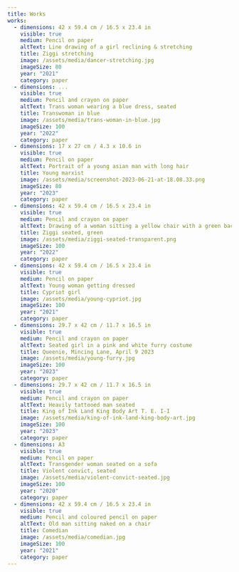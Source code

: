 ```yaml
---
title: Works
works:
  - dimensions: 42 x 59.4 cm / 16.5 x 23.4 in
    visible: true
    medium: Pencil on paper
    altText: Line drawing of a girl reclining & stretching
    title: Ziggi stretching
    image: /assets/media/dancer-stretching.jpg
    imageSize: 80
    year: "2021"
    category: paper
  - dimensions: ...
    visible: true
    medium: Pencil and crayon on paper
    altText: Trans woman wearing a blue dress, seated
    title: Transwoman in blue
    image: /assets/media/trans-woman-in-blue.jpg
    imageSize: 100
    year: "2022"
    category: paper
  - dimensions: 17 x 27 cm / 4.3 x 10.6 in
    visible: true
    medium: Pencil on paper
    altText: Portrait of a young asian man with long hair
    title: Young marxist
    image: /assets/media/screenshot-2023-06-21-at-18.08.33.png
    imageSize: 80
    year: "2023"
    category: paper
  - dimensions: 42 x 59.4 cm / 16.5 x 23.4 in
    visible: true
    medium: Pencil and crayon on paper
    altText: Drawing of a woman sitting a yellow chair with a green background
    title: Ziggi seated, green
    image: /assets/media/ziggi-seated-transparent.png
    imageSize: 100
    year: "2022"
    category: paper
  - dimensions: 42 x 59.4 cm / 16.5 x 23.4 in
    visible: true
    medium: Pencil on paper
    altText: Young woman getting dressed
    title: Cypriot girl
    image: /assets/media/young-cypriot.jpg
    imageSize: 100
    year: "2021"
    category: paper
  - dimensions: 29.7 x 42 cm / 11.7 x 16.5 in
    visible: true
    medium: Pencil and crayon on paper
    altText: Seated girl in a pink and white furry costume
    title: Queenie, Mincing Lane, April 9 2023
    image: /assets/media/young-furry.jpg
    imageSize: 100
    year: "2023"
    category: paper
  - dimensions: 29.7 x 42 cm / 11.7 x 16.5 in
    visible: true
    medium: Pencil and crayon on paper
    altText: Heavily tattooed man seated
    title: King of Ink Land King Body Art T. E. I-I
    image: /assets/media/king-of-ink-land-king-body-art.jpg
    imageSize: 100
    year: "2023"
    category: paper
  - dimensions: A3
    visible: true
    medium: Pencil on paper
    altText: Transgender woman seated on a sofa
    title: Violent convict, seated
    image: /assets/media/violent-convict-seated.jpg
    imageSize: 100
    year: "2020"
    category: paper
  - dimensions: 42 x 59.4 cm / 16.5 x 23.4 in
    visible: true
    medium: Pencil and coloured pencil on paper
    altText: Old man sitting naked on a chair
    title: Comedian
    image: /assets/media/comedian.jpg
    imageSize: 100
    year: "2021"
    category: paper
---
```

